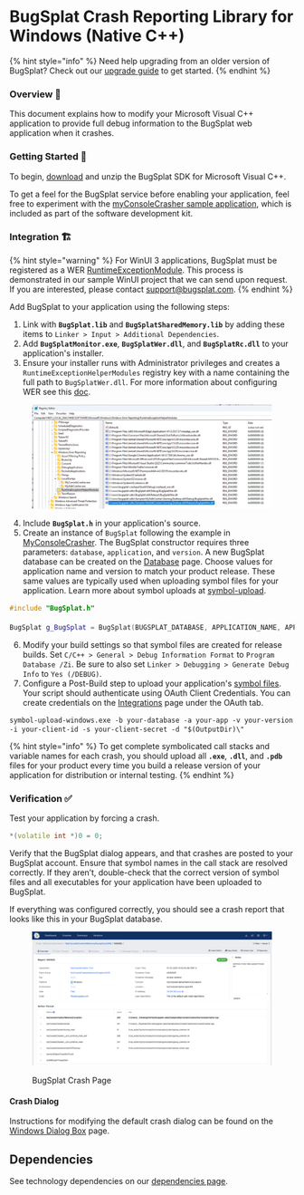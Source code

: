 # BugSplat Crash Reporting Library for Windows (Native C++)

{% hint style="info" %}
Need help upgrading from an older version of BugSplat? Check out our [upgrade guide](bugsplat-native-upgrade-guide.md) to get started.
{% endhint %}

### Overview 👀

This document explains how to modify your Microsoft Visual C++ application to provide full debug information to the BugSplat web application when it crashes.

### Getting Started 🚦&#x20;

To begin, [download](https://app.bugsplat.com/browse/download_item.php?item=native) and unzip the BugSplat SDK for Microsoft Visual C++.

To get a feel for the BugSplat service before enabling your application, feel free to experiment with the [myConsoleCrasher sample application](../../../posting-a-test-crash/myconsolecrasher-c-plus-plus/), which is included as part of the software development kit.

### Integration 🏗️

{% hint style="warning" %}
For WinUI 3 applications, BugSplat must be registered as a WER [RuntimeExceptionModule](https://learn.microsoft.com/en-us/windows/win32/api/werapi/nf-werapi-werregisterruntimeexceptionmodule). This process is demonstrated in our sample WinUI project that we can send upon request. If you are interested, please contact [support@bugsplat.com](mailto:support@bugsplat.com).
{% endhint %}

Add BugSplat to your application using the following steps:

1. Link with **`BugSplat.lib`** and **`BugSplatSharedMemory.lib`** by adding these items to `Linker > Input > Additional Dependencies`.
2. Add **`BugSplatMonitor.exe`**, **`BugSplatWer.dll`**, and **`BugSplatRc.dll`** to your application's installer.
3. Ensure your installer runs with Administrator privileges and creates a `RuntimeExceptionHelperModules` registry key with a name containing the full path to `BugSplatWer.dll`. For more information about configuring WER see this [doc](bugsplat-native-upgrade-guide.md#registry-changes).

<figure><img src="../../../../../.gitbook/assets/image (85).png" alt=""><figcaption></figcaption></figure>

4. Include **`BugSplat.h`** in your application's source.
5. Create an instance of `BugSplat` following the example in [MyConsoleCrasher](../../../posting-a-test-crash/myconsolecrasher-c-plus-plus/). The BugSplat constructor requires three parameters: `database`, `application`, and `version`. A new BugSplat database can be created on the [Database](https://app.bugsplat.com/v2/database) page. Choose values for application name and version to match your product release. These same values are typically used when uploading symbol files for your application. Learn more about symbol uploads at [symbol-upload](../../../../../education/faq/how-to-upload-symbol-files-with-symbol-upload.md).

```cpp
#include "BugSplat.h"

BugSplat g_BugSplat = BugSplat(BUGSPLAT_DATABASE, APPLICATION_NAME, APPLICATION_VERSION);
```

6. Modify your build settings so that symbol files are created for release builds. Set `C/C++ > General > Debug Information Format` to `Program Database /Zi`. Be sure to also set `Linker > Debugging > Generate Debug Info` to `Yes (/DEBUG)`.
7. Configure a Post-Build step to upload your application's [symbol files](../../../../development/working-with-symbol-files/). Your script should authenticate using OAuth Client Credentials. You can create credentials on the [Integrations](https://app.bugsplat.com/v2/database/integrations#oauth) page under the OAuth tab.

```batch
symbol-upload-windows.exe -b your-database -a your-app -v your-version -i your-client-id -s your-client-secret -d "$(OutputDir)\"
```

{% hint style="info" %}
To get complete symbolicated call stacks and variable names for each crash, you should upload all **`.exe`**, **`.dll`**, and **`.pdb`** files for your product every time you build a release version of your application for distribution or internal testing.
{% endhint %}

### Verification ✅

Test your application by forcing a crash.

```cpp
*(volatile int *)0 = 0;
```

Verify that the BugSplat dialog appears, and that crashes are posted to your BugSplat account. Ensure that symbol names in the call stack are resolved correctly. If they aren’t, double-check that the correct version of symbol files and all executables for your application have been uploaded to BugSplat.

If everything was configured correctly, you should see a crash report that looks like this in your BugSplat database.

<figure><img src="../../../../../.gitbook/assets/image (86).png" alt="BugSplat Crash Page"><figcaption><p>BugSplat Crash Page</p></figcaption></figure>

#### Crash Dialog

Instructions for modifying the default crash dialog can be found on the [Windows Dialog Box](../../../../../education/how-tos/customize-the-crash-dialog.md) page.

## Dependencies

See technology dependencies on our [dependencies page](dependencies.md).
